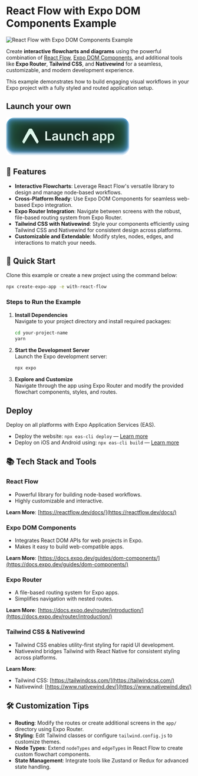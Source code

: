 # **React Flow with Expo DOM Components Example**

![React Flow with Expo DOM Components Example](https://github.com/user-attachments/assets/45459f24-3366-4ea8-809c-325d4b343f46)

Create **interactive flowcharts and diagrams** using the powerful combination of [React Flow](https://reactflow.dev/), [Expo DOM Components](https://docs.expo.dev/guides/dom-components/), and additional tools like **Expo Router**, **Tailwind CSS**, and **Nativewind** for a seamless, customizable, and modern development experience.

This example demonstrates how to build engaging visual workflows in your Expo project with a fully styled and routed application setup.

## Launch your own

[![Launch with Expo](https://github.com/expo/examples/blob/master/.gh-assets/launch.svg?raw=true)](https://launch.expo.dev/?github=https://github.com/expo/examples/tree/master/with-react-flow)

## **🌟 Features**

- **Interactive Flowcharts**: Leverage React Flow's versatile library to design and manage node-based workflows.
- **Cross-Platform Ready**: Use Expo DOM Components for seamless web-based Expo integration.
- **Expo Router Integration**: Navigate between screens with the robust, file-based routing system from Expo Router.
- **Tailwind CSS with Nativewind**: Style your components efficiently using Tailwind CSS and Nativewind for consistent design across platforms.
- **Customizable and Extendable**: Modify styles, nodes, edges, and interactions to match your needs.

## **🚀 Quick Start**

Clone this example or create a new project using the command below:

```sh
npx create-expo-app -e with-react-flow
```

### **Steps to Run the Example**

1. **Install Dependencies**  
   Navigate to your project directory and install required packages:

   ```sh
   cd your-project-name
   yarn
   ```

2. **Start the Development Server**  
   Launch the Expo development server:
   ```sh
   npx expo
   ```
3. **Explore and Customize**  
   Navigate through the app using Expo Router and modify the provided flowchart components, styles, and routes.

## Deploy

Deploy on all platforms with Expo Application Services (EAS).

- Deploy the website: `npx eas-cli deploy` — [Learn more](https://docs.expo.dev/eas/hosting/get-started/)
- Deploy on iOS and Android using: `npx eas-cli build` — [Learn more](https://expo.dev/eas)

## **📚 Tech Stack and Tools**

### **React Flow**

- Powerful library for building node-based workflows.
- Highly customizable and interactive.

**Learn More**: [https://reactflow.dev/docs/](https://reactflow.dev/docs/)

### **Expo DOM Components**

- Integrates React DOM APIs for web projects in Expo.
- Makes it easy to build web-compatible apps.

**Learn More**: [https://docs.expo.dev/guides/dom-components/](https://docs.expo.dev/guides/dom-components/)

### **Expo Router**

- A file-based routing system for Expo apps.
- Simplifies navigation with nested routes.

**Learn More**: [https://docs.expo.dev/router/introduction/](https://docs.expo.dev/router/introduction/)

### **Tailwind CSS & Nativewind**

- Tailwind CSS enables utility-first styling for rapid UI development.
- Nativewind bridges Tailwind with React Native for consistent styling across platforms.

**Learn More**:

- Tailwind CSS: [https://tailwindcss.com/](https://tailwindcss.com/)
- Nativewind: [https://www.nativewind.dev/](https://www.nativewind.dev/)

## **🛠️ Customization Tips**

- **Routing**: Modify the routes or create additional screens in the `app/` directory using Expo Router.
- **Styling**: Edit Tailwind classes or configure `tailwind.config.js` to customize themes.
- **Node Types**: Extend `nodeTypes` and `edgeTypes` in React Flow to create custom flowchart components.
- **State Management**: Integrate tools like Zustand or Redux for advanced state handling.
